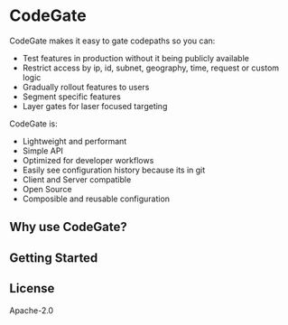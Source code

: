 # CodeGate

CodeGate makes it easy to gate codepaths so you can:
* Test features in production without it being publicly available 
* Restrict access by ip, id, subnet, geography, time, request or custom logic
* Gradually rollout features to users
* Segment specific features
* Layer gates for laser focused targeting


CodeGate is:
* Lightweight and performant
* Simple API
* Optimized for developer workflows
* Easily see configuration history because its in git
* Client and Server compatible
* Open Source
* Composible and reusable configuration

## Why use CodeGate?

## Getting Started

## License
Apache-2.0
